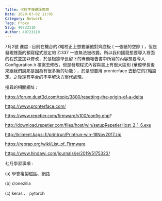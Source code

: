 ```yaml
---
Title: 代理主機維護策略
Date: 2020-07-02 11:06
Category: Network
Tags: Proxy
Slug: 40723110
Author: 40723110
---
```


7月2號
    進度 : 目前在機台的Z軸校正上想要讓他對齊底板 ( 一張紙的空隙 ) ，但是發現裡面的預寫程式設定的 Z:337 一直無法被改變，所以我和國龍想要導入裡面的程式並加以修改，於是根據學長留下的專題報告書中所寫的內容想要導入 Configuration.h 檔案去修改，但是發現程式內容與書上有很大區別 (華倞學長後來跟我們說那是因為有很多新的功能 ) ，於是想要用 pronterface 去動它的Z軸設定。之後還有平台的不平解決方案代處理。

搜尋的相關網址 :

https://forum.duet3d.com/topic/3800/resetting-the-origin-of-a-delta

https://www.pronterface.com/

https://www.repetier.com/firmware/v100/config.php?

http://download.repetier.com/files/host/win/setupRepetierHost_2_1_6.exe

http://kliment.kapsi.fi/printrun/Printrun-win-18Nov2017.zip

https://reprap.org/wiki/List_of_Firmware

https://www.hindawi.com/journals/je/2019/5175323/

七月學習事項 :

(a) 學會複製磁區、網路

(b) clonezilia

(c) keras 、 pytorch